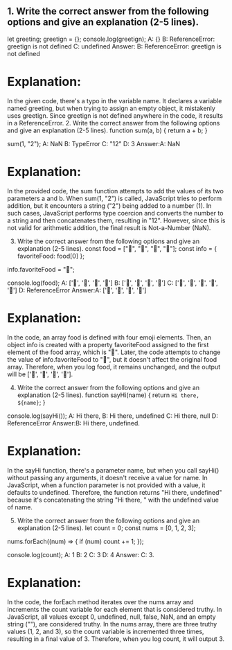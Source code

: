 ## 1. Write the correct answer from the following options and give an explanation (2-5 lines).

let greeting;
greetign = {};
console.log(greetign);
A: {}
B: ReferenceError: greetign is not defined
C: undefined
Answer:
B: ReferenceError: greetign is not defined

# Explanation:

In the given code, there's a typo in the variable name. It declares a variable named greeting, but when trying to assign an empty object, it mistakenly uses greetign. Since greetign is not defined anywhere in the code, it results in a ReferenceError. 2. Write the correct answer from the following options and give an explanation (2-5 lines).
function sum(a, b) {
return a + b;
}

sum(1, "2");
A: NaN
B: TypeError
C: "12"
D: 3
Answer:A: NaN

# Explanation:

In the provided code, the sum function attempts to add the values of its two parameters a and b. When sum(1, "2") is called, JavaScript tries to perform addition, but it encounters a string ("2") being added to a number (1). In such cases, JavaScript performs type coercion and converts the number to a string and then concatenates them, resulting in "12". However, since this is not valid for arithmetic addition, the final result is Not-a-Number (NaN).

3. Write the correct answer from the following options and give an explanation (2-5 lines).
   const food = ["🍕", "🍫", "🥑", "🍔"];
   const info = { favoriteFood: food[0] };

info.favoriteFood = "🍝";

console.log(food);
A: ['🍕', '🍫', '🥑', '🍔']
B: ['🍝', '🍫', '🥑', '🍔']
C: ['🍝', '🍕', '🍫', '🥑', '🍔']
D: ReferenceError
Answer:A: ['🍕', '🍫', '🥑', '🍔']

# Explanation:

In the code, an array food is defined with four emoji elements. Then, an object info is created with a property favoriteFood assigned to the first element of the food array, which is "🍕". Later, the code attempts to change the value of info.favoriteFood to "🍝", but it doesn't affect the original food array. Therefore, when you log food, it remains unchanged, and the output will be ['🍕', '🍫', '🥑', '🍔'].

4. Write the correct answer from the following options and give an explanation (2-5 lines).
   function sayHi(name) {
   return `Hi there, ${name}`;
   }

console.log(sayHi());
A: Hi there,
B: Hi there, undefined
C: Hi there, null
D: ReferenceError
Answer:B: Hi there, undefined.

# Explanation:

In the sayHi function, there's a parameter name, but when you call sayHi() without passing any arguments, it doesn't receive a value for name. In JavaScript, when a function parameter is not provided with a value, it defaults to undefined. Therefore, the function returns "Hi there, undefined" because it's concatenating the string "Hi there, " with the undefined value of name.

5. Write the correct answer from the following options and give an explanation (2-5 lines).
   let count = 0;
   const nums = [0, 1, 2, 3];

nums.forEach((num) => {
if (num) count += 1;
});

console.log(count);
A: 1
B: 2
C: 3
D: 4
Answer: C: 3.

# Explanation:

In the code, the forEach method iterates over the nums array and increments the count variable for each element that is considered truthy. In JavaScript, all values except 0, undefined, null, false, NaN, and an empty string (""), are considered truthy. In the nums array, there are three truthy values (1, 2, and 3), so the count variable is incremented three times, resulting in a final value of 3. Therefore, when you log count, it will output 3.
